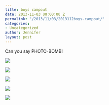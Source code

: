 ```yaml
---
title: boys campout
date: 2013-11-03 00:00:00 Z
permalink: "/2013/11/03/2013112boys-campout/"
categories:
- Uncategorized
author: Jennifer
layout: post
---
```


Can you say PHOTO-BOMB!&nbsp;

<div class="image-gallery-wrapper">
  <p>
    <img src="http://static1.squarespace.com/static/50db6bb3e4b015296cd43789/50dfa5b1e4b0dc6320e0b5ea/527519bde4b057c7282a7f9a/1383406030356/2013-10-19+14.53.26-1.jpg.26-1.jpg?format=original" />
  </p>

  <p>
    <img src="http://static1.squarespace.com/static/50db6bb3e4b015296cd43789/50dfa5b1e4b0dc6320e0b5ea/526c21c4e4b0c72bb55e1d4e/1430547659017/2013-10-19+14.39.11.jpg.11.jpg?format=original" />
  </p>

  <p>
    <img src="http://static1.squarespace.com/static/50db6bb3e4b015296cd43789/50dfa5b1e4b0dc6320e0b5ea/526c2143e4b0c72bb55e1cdd/1430547671913/2013-10-19+14.52.31.jpg.31.jpg?format=original" />
  </p>

  <p>
    <img src="http://static1.squarespace.com/static/50db6bb3e4b015296cd43789/50dfa5b1e4b0dc6320e0b5ea/526c2198e4b0c72bb55e1d35/1382818219593/2013-10-19+14.39.51.jpg.51.jpg?format=original" />
  </p>

  <p>
    <img src="http://static1.squarespace.com/static/50db6bb3e4b015296cd43789/50dfa5b1e4b0dc6320e0b5ea/527519ace4b057c7282a7f8d/1383406007683/2013-10-19+19.12.34.jpg.34.jpg?format=original" />
  </p>
</div>
